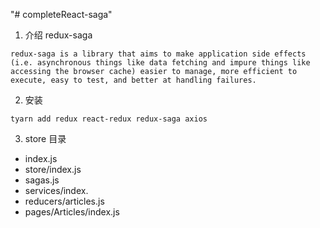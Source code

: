 "# completeReact-saga"

1. 介绍 redux-saga

```
redux-saga is a library that aims to make application side effects (i.e. asynchronous things like data fetching and impure things like accessing the browser cache) easier to manage, more efficient to execute, easy to test, and better at handling failures.
```

2. 安装

```
tyarn add redux react-redux redux-saga axios
```

3. store 目录

- index.js
- store/index.js
- sagas.js
- services/index.
- reducers/articles.js
- pages/Articles/index.js
